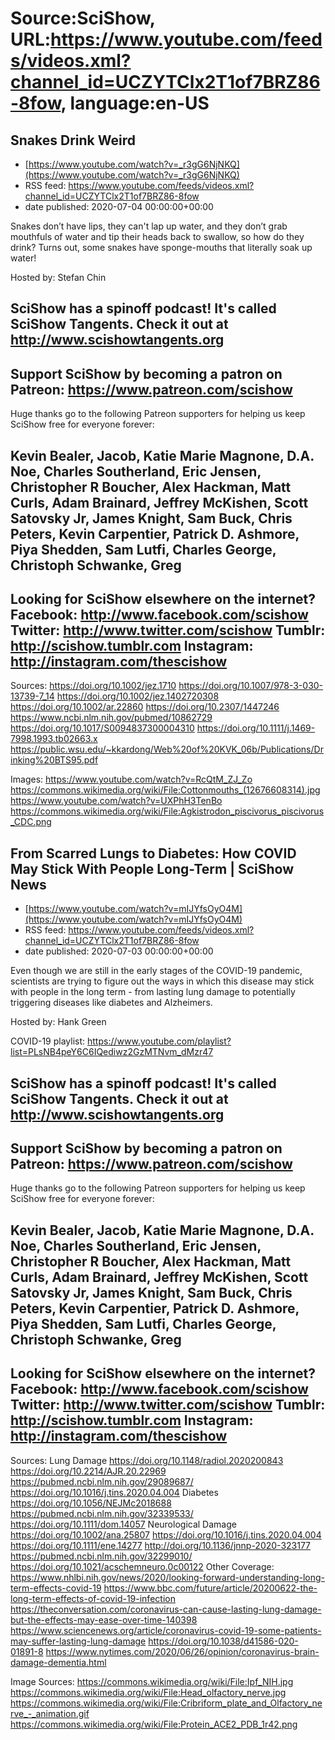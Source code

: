 # Source:SciShow, URL:https://www.youtube.com/feeds/videos.xml?channel_id=UCZYTClx2T1of7BRZ86-8fow, language:en-US

## Snakes Drink Weird
 - [https://www.youtube.com/watch?v=_r3gG6NjNKQ](https://www.youtube.com/watch?v=_r3gG6NjNKQ)
 - RSS feed: https://www.youtube.com/feeds/videos.xml?channel_id=UCZYTClx2T1of7BRZ86-8fow
 - date published: 2020-07-04 00:00:00+00:00

Snakes don’t have lips, they can't lap up water, and they don’t grab mouthfuls of water and tip their heads back to swallow, so how do they drink? Turns out, some snakes have sponge-mouths that literally soak up water!

Hosted by: Stefan Chin

SciShow has a spinoff podcast! It's called SciShow Tangents. Check it out at http://www.scishowtangents.org
----------
Support SciShow by becoming a patron on Patreon: https://www.patreon.com/scishow
----------
Huge thanks go to the following Patreon supporters for helping us keep SciShow free for everyone forever:

Kevin Bealer, Jacob, Katie Marie Magnone, D.A. Noe, Charles Southerland, Eric Jensen, Christopher R Boucher, Alex Hackman, Matt Curls, Adam Brainard, Jeffrey McKishen, Scott Satovsky Jr, James Knight, Sam Buck, Chris Peters, Kevin Carpentier, Patrick D. Ashmore, Piya Shedden, Sam Lutfi, Charles George, Christoph Schwanke, Greg
----------
Looking for SciShow elsewhere on the internet?
Facebook: http://www.facebook.com/scishow
Twitter: http://www.twitter.com/scishow
Tumblr: http://scishow.tumblr.com
Instagram: http://instagram.com/thescishow
----------
Sources:
https://doi.org/10.1002/jez.1710
https://doi.org/10.1007/978-3-030-13739-7_14
https://doi.org/10.1002/jez.1402720308
https://doi.org/10.1002/ar.22860
https://doi.org/10.2307/1447246
https://www.ncbi.nlm.nih.gov/pubmed/10862729
https://doi.org/10.1017/S0094837300004310 
https://doi.org/10.1111/j.1469-7998.1993.tb02663.x
https://public.wsu.edu/~kkardong/Web%20of%20KVK_06b/Publications/Drinking%20BTS95.pdf

Images: 
https://www.youtube.com/watch?v=RcQtM_ZJ_Zo
https://commons.wikimedia.org/wiki/File:Cottonmouths_(12676608314).jpg
https://www.youtube.com/watch?v=UXPhH3TenBo
https://commons.wikimedia.org/wiki/File:Agkistrodon_piscivorus_piscivorus_CDC.png

## From Scarred Lungs to Diabetes: How COVID May Stick With People Long-Term | SciShow News
 - [https://www.youtube.com/watch?v=mIJYfsOyO4M](https://www.youtube.com/watch?v=mIJYfsOyO4M)
 - RSS feed: https://www.youtube.com/feeds/videos.xml?channel_id=UCZYTClx2T1of7BRZ86-8fow
 - date published: 2020-07-03 00:00:00+00:00

Even though we are still in the early stages of the COVID-19 pandemic, scientists are trying to figure out the ways in which this disease may stick with people in the long term - from lasting lung damage to potentially triggering diseases like diabetes and Alzheimers.

Hosted by: Hank Green

COVID-19 playlist: https://www.youtube.com/playlist?list=PLsNB4peY6C6IQediwz2GzMTNvm_dMzr47

SciShow has a spinoff podcast! It's called SciShow Tangents. Check it out at http://www.scishowtangents.org
----------
Support SciShow by becoming a patron on Patreon: https://www.patreon.com/scishow
----------
Huge thanks go to the following Patreon supporters for helping us keep SciShow free for everyone forever:

Kevin Bealer, Jacob, Katie Marie Magnone, D.A. Noe, Charles Southerland, Eric Jensen, Christopher R Boucher, Alex Hackman, Matt Curls, Adam Brainard, Jeffrey McKishen, Scott Satovsky Jr, James Knight, Sam Buck, Chris Peters, Kevin Carpentier, Patrick D. Ashmore, Piya Shedden, Sam Lutfi, Charles George, Christoph Schwanke, Greg
----------
Looking for SciShow elsewhere on the internet?
Facebook: http://www.facebook.com/scishow
Twitter: http://www.twitter.com/scishow
Tumblr: http://scishow.tumblr.com
Instagram: http://instagram.com/thescishow
----------
Sources:
Lung Damage
https://doi.org/10.1148/radiol.2020200843
https://doi.org/10.2214/AJR.20.22969
https://pubmed.ncbi.nlm.nih.gov/29089687/
https://doi.org/10.1016/j.tins.2020.04.004
Diabetes
https://doi.org/10.1056/NEJMc2018688 
https://pubmed.ncbi.nlm.nih.gov/32339533/
https://doi.org/10.1111/dom.14057
Neurological Damage
https://doi.org/10.1002/ana.25807
https://doi.org/10.1016/j.tins.2020.04.004
https://doi.org/10.1111/ene.14277
http://doi.org/10.1136/jnnp-2020-323177
https://pubmed.ncbi.nlm.nih.gov/32299010/
https://doi.org/10.1021/acschemneuro.0c00122
Other Coverage:
https://www.nhlbi.nih.gov/news/2020/looking-forward-understanding-long-term-effects-covid-19 
https://www.bbc.com/future/article/20200622-the-long-term-effects-of-covid-19-infection
https://theconversation.com/coronavirus-can-cause-lasting-lung-damage-but-the-effects-may-ease-over-time-140398
https://www.sciencenews.org/article/coronavirus-covid-19-some-patients-may-suffer-lasting-lung-damage
https://doi.org/10.1038/d41586-020-01891-8
https://www.nytimes.com/2020/06/26/opinion/coronavirus-brain-damage-dementia.html 

Image Sources:
https://commons.wikimedia.org/wiki/File:Ipf_NIH.jpg
https://commons.wikimedia.org/wiki/File:Head_olfactory_nerve.jpg
https://commons.wikimedia.org/wiki/File:Cribriform_plate_and_Olfactory_nerve_-_animation.gif
https://commons.wikimedia.org/wiki/File:Protein_ACE2_PDB_1r42.png


